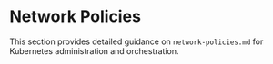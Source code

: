 # Network Policies

This section provides detailed guidance on `network-policies.md` for Kubernetes administration and orchestration.